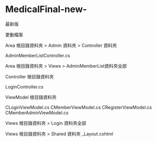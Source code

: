 # MedicalFinal-new-
最新版

更動檔案

Area 根目錄資料夾 > Admin 資料夾 > Controller 資料夾

AdminMemberListController.cs


Area 根目錄資料夾 > Views > AdminMemberList資料夾全部


Controller 根目錄資料夾

LoginController.cs


ViewModel 根目錄資料夾

CLoginViewModel.cs
CMemberViewModel.cs
CRegisterViewModel.cs
CMemberAdminViewModel.cs


Views 根目錄資料夾 > Login 資料夾全部


Views 根目錄資料夾 > Shared 資料夾
_Layout.cshtml
